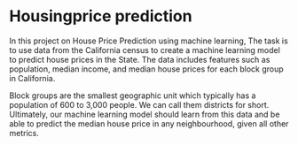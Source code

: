 # Housingprice prediction

In this project on House Price Prediction using machine learning, The task is to use data from the California census to create a machine learning model to predict house prices in the State. The data includes features such as population, median income, and median house prices for each block group in California.

Block groups are the smallest geographic unit which typically has a population of 600 to 3,000 people. We can call them districts for short. Ultimately, our machine learning model should learn from this data and be able to predict the median house price in any neighbourhood, given all other metrics.


